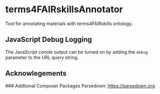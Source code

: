 # terms4FAIRskillsAnnotator
Tool for annotating materials with terms4FAIRskills ontology.


## JavaScript Debug Logging
The JavaScript conole output can be turned on by adding the `debug` parameter to the URL query string.


## Acknowlegements
### Addtional Composer Packages
Parsedown: https://parsedown.org